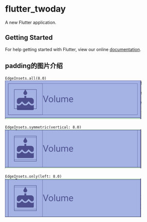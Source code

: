 # flutter_twoday

A new Flutter application.

## Getting Started

For help getting started with Flutter, view our online
[documentation](https://flutter.io/).

## padding的图片介绍
`EdgeInsets.all(8.0)`
![padding_all](./images/padding_all.png)

`EdgeInsets.symmetric(vertical: 8.0)`
![padding_symmetric](./images/padding_symmetric.png)

`EdgeInsets.only(left: 8.0)`
![padding_only](./images/padding_only.png)